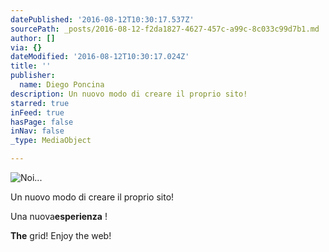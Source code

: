 ```yaml
---
datePublished: '2016-08-12T10:30:17.537Z'
sourcePath: _posts/2016-08-12-f2da1827-4627-457c-a99c-8c033c99d7b1.md
author: []
via: {}
dateModified: '2016-08-12T10:30:17.024Z'
title: ''
publisher:
  name: Diego Poncina
description: Un nuovo modo di creare il proprio sito!
starred: true
inFeed: true
hasPage: false
inNav: false
_type: MediaObject

---
```

![Noi...](https://the-grid-user-content.s3-us-west-2.amazonaws.com/412c3ee9-0107-4913-acea-1e1a04a4be52.jpg)

Un nuovo modo di creare il proprio sito!

Una nuova**esperienza** !

**The** grid! Enjoy the web!